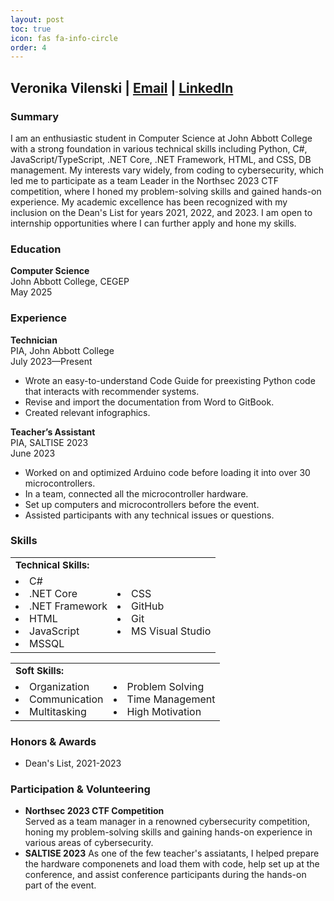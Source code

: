 ```yaml
---
layout: post
toc: true
icon: fas fa-info-circle
order: 4
---
```



## Veronika Vilenski | [Email](mailto:v.vilenski@gmail.com) | [LinkedIn](https://www.linkedin.com/in/veronikavilenski)

### Summary
I am an enthusiastic student in Computer Science at John Abbott College with a strong foundation in various technical skills including Python, C#, JavaScript/TypeScript, .NET Core, .NET Framework, HTML, and CSS, DB management. My interests vary widely, from coding to cybersecurity, which led me to participate as a team Leader in the Northsec 2023 CTF competition, where I honed my problem-solving skills and gained hands-on experience. My academic excellence has been recognized with my inclusion on the Dean's List for years 2021, 2022, and 2023. I am open to internship opportunities where I can further apply and hone my skills.

### Education
**Computer Science**  
John Abbott College, CEGEP  
May 2025

### Experience 
**Technician**  
PIA, John Abbott College  
July 2023—Present   
- Wrote an easy-to-understand Code Guide for preexisting Python code that interacts with recommender systems.
- Revise and import the documentation from Word to GitBook.
- Created relevant infographics.

**Teacher’s Assistant**  
PIA, SALTISE 2023  
June 2023  
- Worked on and optimized Arduino code before loading it into over 30 microcontrollers.
- In a team, connected all the microcontroller hardware.
- Set up computers and microcontrollers before the event.
- Assisted participants with any technical issues or questions.

### Skills
<table border="0">
 <tr>
    <td><b style="font-size:15px">Technical Skills: </b></td>
 </tr>
 <tr>
    <td><li>C#</li>
        <li>.NET Core </li>
        <li>.NET Framework </li>
        <li>HTML</li>
        <li>JavaScript</li>
        <li>MSSQL</li>
    </td>
    <td><li>CSS</li>
        <li>GitHub</li>
        <li>Git</li>
        <li>MS Visual Studio</li>
    </td>
 </tr>
</table>

 <table border="0">
 <tr>
    <td><b style="font-size:15px">Soft Skills: </b></td>
 </tr>
 <tr>
    <td><li>Organization</li>
        <li>Communication</li>
        <li>Multitasking</li>
    </td>
    <td><li>Problem Solving</li>
        <li>Time Management</li>
        <li>High Motivation</li>
    </td>
 </tr>
</table>

### Honors & Awards
- Dean's List, 2021-2023

### Participation & Volunteering
- **Northsec 2023 CTF Competition**  
Served as a team manager in a renowned cybersecurity competition, honing my problem-solving skills and gaining hands-on experience in various areas of cybersecurity.
- **SALTISE 2023**
As one of the few teacher's assiatants, I helped prepare the hardware componenets and load them with code, help set up at the conference, and assist conference participants during the hands-on part of the event.
